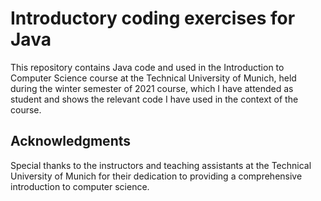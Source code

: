 # Introductory coding exercises for Java 

This repository contains Java code and used in the Introduction to Computer Science course at the Technical University of Munich, held during the winter semester of 2021 course, which I have attended as student and shows the relevant code I have used in the context of the course.

## Acknowledgments

Special thanks to the instructors and teaching assistants at the Technical University of Munich for their dedication to providing a comprehensive introduction to computer science.

